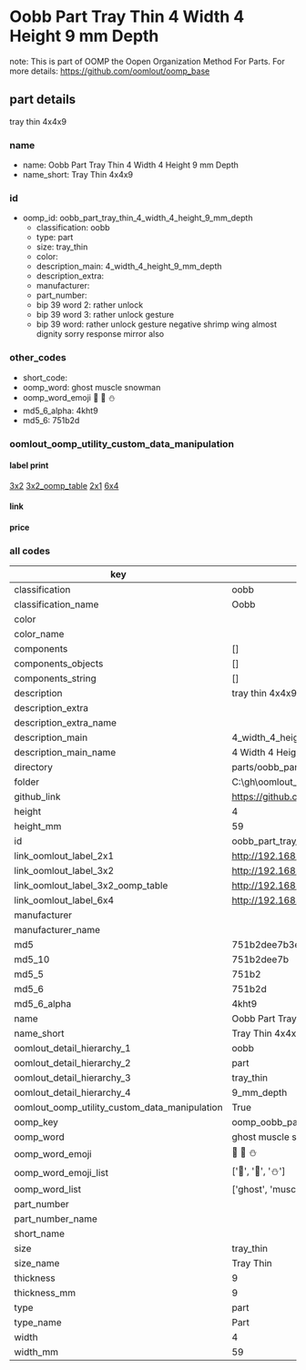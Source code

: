 # Oobb Part Tray Thin 4 Width 4 Height 9 mm Depth  

note: This is part of OOMP the Oopen Organization Method For Parts. For more details: https://github.com/oomlout/oomp_base

##  part details
  



tray thin 4x4x9



### name
* name: Oobb Part Tray Thin 4 Width 4 Height 9 mm Depth
* name_short: Tray Thin 4x4x9 
### id
* oomp_id: oobb_part_tray_thin_4_width_4_height_9_mm_depth
  * classification: oobb
  * type: part
  * size: tray_thin
  * color: 
  * description_main: 4_width_4_height_9_mm_depth
  * description_extra: 
  * manufacturer: 
  * part_number: 
  * bip 39 word 2: rather unlock
  * bip 39 word 3: rather unlock gesture
  * bip 39 word: rather unlock gesture negative shrimp wing almost dignity sorry response mirror also

### other_codes
* short_code: 
* oomp_word: ghost muscle snowman
* oomp_word_emoji :ghost: :muscle: :snowman:
* md5_6_alpha: 4kht9
* md5_6: 751b2d






### oomlout_oomp_utility_custom_data_manipulation
#### label print
[3x2](http://192.168.1.245:1112/?label=oomp%204kht9)
[3x2_oomp_table](http://192.168.1.108:1112/?label=oomp%204kht9)
[2x1](http://192.168.1.242:1112/?label=oomp%204kht9)
[6x4](http://192.168.1.55:1112/?label=oomp%204kht9)    

#### link

                              

#### price







### all codes 
| key | value |  
| --- | --- |  
| classification | oobb |  
| classification_name | Oobb |  
| color |  |  
| color_name |  |  
| components | [] |  
| components_objects | [] |  
| components_string | [] |  
| description | tray thin 4x4x9 |  
| description_extra |  |  
| description_extra_name |  |  
| description_main | 4_width_4_height_9_mm_depth |  
| description_main_name | 4 Width 4 Height 9 mm Depth |  
| directory | parts/oobb_part_tray_thin_4_width_4_height_9_mm_depth |  
| folder | C:\gh\oomlout_oobb_version_4_generated_parts\things\oobb_part_tray_thin_4_width_4_height_9_mm_depth |  
| github_link | https://github.com/oomlout/oomlout_oomp_part_src/tree/main/parts/oobb_part_tray_thin_4_width_4_height_9_mm_depth |  
| height | 4 |  
| height_mm | 59 |  
| id | oobb_part_tray_thin_4_width_4_height_9_mm_depth |  
| link_oomlout_label_2x1 | http://192.168.1.242:1112/?label=oomp%204kht9 |  
| link_oomlout_label_3x2 | http://192.168.1.245:1112/?label=oomp%204kht9 |  
| link_oomlout_label_3x2_oomp_table | http://192.168.1.108:1112/?label=oomp%204kht9 |  
| link_oomlout_label_6x4 | http://192.168.1.55:1112/?label=oomp%204kht9 |  
| manufacturer |  |  
| manufacturer_name |  |  
| md5 | 751b2dee7b3e00dbeee3993ec2fb8592 |  
| md5_10 | 751b2dee7b |  
| md5_5 | 751b2 |  
| md5_6 | 751b2d |  
| md5_6_alpha | 4kht9 |  
| name | Oobb Part Tray Thin 4 Width 4 Height 9 mm Depth |  
| name_short | Tray Thin 4x4x9  |  
| oomlout_detail_hierarchy_1 | oobb |  
| oomlout_detail_hierarchy_2 | part |  
| oomlout_detail_hierarchy_3 | tray_thin |  
| oomlout_detail_hierarchy_4 | 9_mm_depth |  
| oomlout_oomp_utility_custom_data_manipulation | True |  
| oomp_key | oomp_oobb_part_tray_thin_4_width_4_height_9_mm_depth |  
| oomp_word | ghost muscle snowman |  
| oomp_word_emoji | :ghost: :muscle: :snowman: |  
| oomp_word_emoji_list | [':ghost:', ':muscle:', ':snowman:'] |  
| oomp_word_list | ['ghost', 'muscle', 'snowman'] |  
| part_number |  |  
| part_number_name |  |  
| short_name |  |  
| size | tray_thin |  
| size_name | Tray Thin |  
| thickness | 9 |  
| thickness_mm | 9 |  
| type | part |  
| type_name | Part |  
| width | 4 |  
| width_mm | 59 |  
